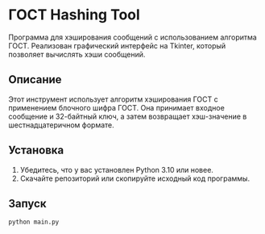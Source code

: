 # ГОСТ Hashing Tool

Программа для хэширования сообщений с использованием алгоритма ГОСТ. Реализован графический интерфейс на Tkinter, который позволяет вычислять хэши сообщений.

## Описание

Этот инструмент использует алгоритм хэширования ГОСТ с применением блочного шифра ГОСТ. Она принимает входное сообщение и 32-байтный ключ, а затем возвращает хэш-значение в шестнадцатеричном формате.

## Установка

1. Убедитесь, что у вас установлен Python 3.10 или новее.
2. Скачайте репозиторий или скопируйте исходный код программы.

## Запуск

```bash
python main.py
```
